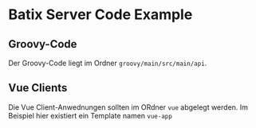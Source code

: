 # Batix Server Code Example #

## Groovy-Code ##

Der Groovy-Code liegt im Ordner `groovy/main/src/main/api`.

## Vue Clients ##

Die Vue Client-Anwednungen sollten im ORdner `vue` abgelegt werden. Im Beispiel hier existiert ein Template namen `vue-app` 
